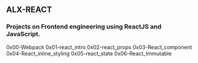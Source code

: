 ## ALX-REACT
### Projects on Frontend engineering using ReactJS and JavaScript.
0x00-Webpack
0x01-react_intro
0x02-react_props
0x03-React_component
0x04-React_inline_styling
0x05-react_state
0x06-React_Immutable
